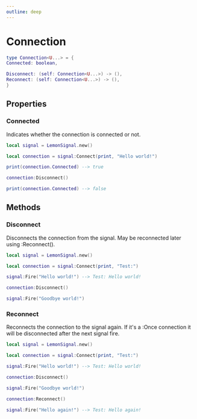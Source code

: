 ```yaml
---
outline: deep
---
```


# Connection
```lua
type Connection<U...> = {
Connected: boolean,

Disconnect: (self: Connection<U...>) -> (),
Reconnect: (self: Connection<U...>) -> (),
}
```

## Properties

### Connected
Indicates whether the connection is connected or not.

```lua
local signal = LemonSignal.new()

local connection = signal:Connect(print, "Hello world!")

print(connection.Connected) --> true

connection:Disconnect()

print(connection.Connected) --> false
```

## Methods

### Disconnect
Disconnects the connection from the signal. May be reconnected later using :Reconnect().

```lua
local signal = LemonSignal.new()

local connection = signal:Connect(print, "Test:")

signal:Fire("Hello world!") --> Test: Hello world!

connection:Disconnect()

signal:Fire("Goodbye world!")
```

### Reconnect
Reconnects the connection to the signal again. If it's a :Once connection it will be
disconnected after the next signal fire.

```lua
local signal = LemonSignal.new()

local connection = signal:Connect(print, "Test:")

signal:Fire("Hello world!") --> Test: Hello world!

connection:Disconnect()

signal:Fire("Goodbye world!")

connection:Reconnect()

signal:Fire("Hello again!") --> Test: Hello again!
```